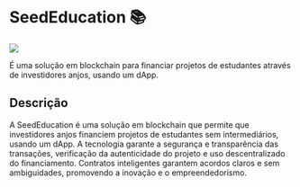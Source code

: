 # SeedEducation 📚
![](https://i.imgur.com/L022jvE.png)

É uma solução em blockchain para financiar projetos de estudantes através de investidores anjos, usando um dApp.

## Descrição

A SeedEducation é uma solução em blockchain que permite que investidores anjos financiem projetos de estudantes sem intermediários, usando um dApp. A tecnologia garante a segurança e transparência das transações, verificação da autenticidade do projeto e uso descentralizado do financiamento. Contratos inteligentes garantem acordos claros e sem ambiguidades, promovendo a inovação e o empreendedorismo.

